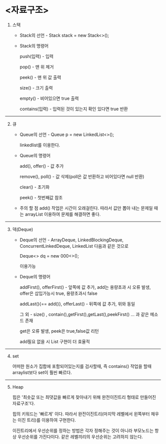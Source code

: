 # <자료구조>


1. 스택

   - Stack의 선언 - Stack<Integer> stack = new Stack<>();

    - Stack의 명령어
      
        push(입력) - 입력
   
        pop() - 맨 위 제거
      
        peek() - 맨 위 값 출력
      
        size() - 크기 출력
      
        empty() - 비어있으면 true 출력
      
        contains(입력) - 입력된 것이 있는지 확인 있다면 true 반환 


---

2. 큐

   - Queue의 선언 - Queue<Integer> p = new LinkedList<>();

      linkedlist를 이용한다.

   - Queue의 명령어

       add(), offer() - 값 추가
    
       remove(), poll() - 값 삭제(poll은 값 반환하고 비어있다면  null 반환)
    
       clear() - 초기화
    
       peek() - 첫번째값 참조

    - 주의 할 점 add() 작업은 시간이 오래걸린다. 따라서 값만 뽑아 내는 문제일 때는 arrayList 이용하여 문제를 해결하면 좋다.

---

3. 덱(Deque)

   - Deque의 선언 - ArrayDeque, LinkedBlockingDeque, ConcurrentLinkedDeque, LinkedList 다음과 같은 것으로

     Deque<> dq = new 000<>();

      이용가능

   - Deque의 명령어
  
     addFirst(), offerFirst() - 앞쪽에 값 추가, add는 용량초과 시 오류 발생, offer은 삽입가능시 true, 용량초과시 false

     addLast(){== add()}, offerLast() - 뒤쪽에 값 추가, 위와 동일

     그 외 - size() , contain(),getFirst(),getLast(),peekFirst() ...  과 같은 메소드 존재

     get은 오류 발생, peek은 true,false값 리턴

     add필요 없을 시 List 구현이 더 효율적
---
4. set

   어떠한 원소가 집합에 포함되어있는지를 검사할때, 즉 contains() 작업을 할때 arraylist보다 set이 훨씬 빠르다.

---
5. Heap

   힙은 '최솟값 또는 최댓값을 빠르게 찾아내기 위해 완전이진트리 형태로 만들어진 자료구조'다.

   힙의 키워드는 '빠르게' 이다. 따라서 완전이진트리(마지막 레벨에서 왼쪽부터 채우는 이진 트리)를 이용하여 구현한다.

   이진트리에서 우선순위를 정하는 방법은 각자 정해주는 것이 아니라 부모노드는 항상 우선순위를 가진다이다. 같은 레벨끼리의 우선순위는 고려하지 않는다.
